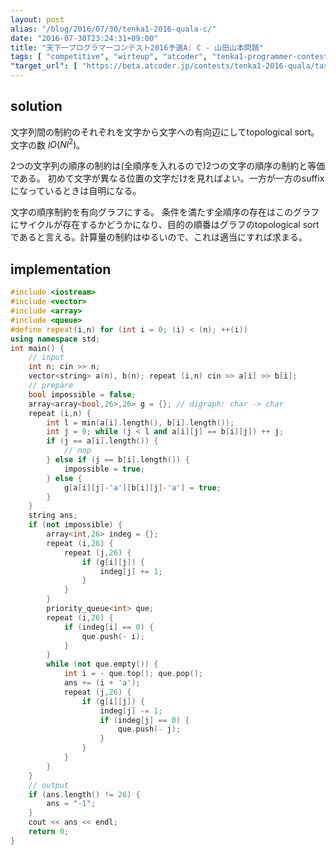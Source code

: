 ```yaml
---
layout: post
alias: "/blog/2016/07/30/tenka1-2016-quala-c/"
date: "2016-07-30T23:24:31+09:00"
title: "天下一プログラマーコンテスト2016予選A: C - 山田山本問題"
tags: [ "competitive", "wirteup", "atcoder", "tenka1-programmer-contest", "graph", "directed-graph", "topological-sort" ]
"target_url": [ "https://beta.atcoder.jp/contests/tenka1-2016-quala/tasks/tenka1_2016_qualC_a" ]
---
```


## solution

文字列間の制約のそれぞれを文字から文字への有向辺にしてtopological sort。文字の数
$l$$O(Nl^2)$。

$2$つの文字列の順序の制約は(全順序を入れるので)$2$つの文字の順序の制約と等価である。
初めて文字が異なる位置の文字だけを見ればよい。一方が一方のsuffixになっているときは自明になる。

文字の順序制約を有向グラフにする。
条件を満たす全順序の存在はこのグラフにサイクルが存在するかどうかになり、目的の順番はグラフのtopological sortであると言える。計算量の制約はゆるいので、これは適当にすれば求まる。

## implementation

``` c++
#include <iostream>
#include <vector>
#include <array>
#include <queue>
#define repeat(i,n) for (int i = 0; (i) < (n); ++(i))
using namespace std;
int main() {
    // input
    int n; cin >> n;
    vector<string> a(n), b(n); repeat (i,n) cin >> a[i] >> b[i];
    // prepare
    bool impossible = false;
    array<array<bool,26>,26> g = {}; // digraph: char -> char
    repeat (i,n) {
        int l = min(a[i].length(), b[i].length());
        int j = 0; while (j < l and a[i][j] == b[i][j]) ++ j;
        if (j == a[i].length()) {
            // nop
        } else if (j == b[i].length()) {
            impossible = true;
        } else {
            g[a[i][j]-'a'][b[i][j]-'a'] = true;
        }
    }
    string ans;
    if (not impossible) {
        array<int,26> indeg = {};
        repeat (i,26) {
            repeat (j,26) {
                if (g[i][j]) {
                    indeg[j] += 1;
                }
            }
        }
        priority_queue<int> que;
        repeat (i,26) {
            if (indeg[i] == 0) {
                que.push(- i);
            }
        }
        while (not que.empty()) {
            int i = - que.top(); que.pop();
            ans += (i + 'a');
            repeat (j,26) {
                if (g[i][j]) {
                    indeg[j] -= 1;
                    if (indeg[j] == 0) {
                        que.push(- j);
                    }
                }
            }
        }
    }
    // output
    if (ans.length() != 26) {
        ans = "-1";
    }
    cout << ans << endl;
    return 0;
}
```

